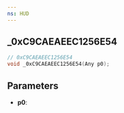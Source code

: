 ```yaml
---
ns: HUD
---
```

## _0xC9CAEAEEC1256E54

```c
// 0xC9CAEAEEC1256E54
void _0xC9CAEAEEC1256E54(Any p0);
```

## Parameters
* **p0**:
